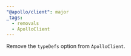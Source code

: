 ```yaml
---
"@apollo/client": major
_tags:
  - removals
  - ApolloClient
---
```


Remove the `typeDefs` option from `ApolloClient`.
